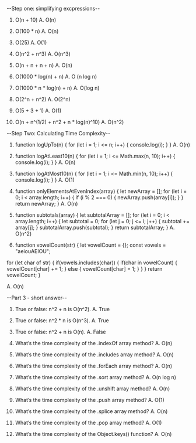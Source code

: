 --Step one: simplifying excpressions--
1. O(n + 10)
A. O(n)

2. O(100 * n)
A. O(n)

3. O(25)
A. O(1)

4. O(n^2 + n^3)
A. O(n^3)

5. O(n + n + n + n)
A. O(n)

6. O(1000 * log(n) + n)
A. O (n log n)

7. O(1000 * n * log(n) + n)
A. O(log n)

8. O(2^n + n^2)
A. O(2^n)

9. O(5 + 3 + 1)
A. O(1)

10. O(n + n^(1/2) + n^2 + n * log(n)^10)
A. O(n^2)

--Step Two: Calculating Time Complexity--

1. function logUpTo(n) {
  for (let i = 1; i <= n; i++) {
    console.log(i);
  }
}
A. O(n)

2. function logAtLeast10(n) {
  for (let i = 1; i <= Math.max(n, 10); i++) {
    console.log(i);
  }
}
A. O(n)

3. function logAtMost10(n) {
  for (let i = 1; i <= Math.min(n, 10); i++) {
    console.log(i);
  }
}
A. O(1)

4. function onlyElementsAtEvenIndex(array) {
  let newArray = [];
  for (let i = 0; i < array.length; i++) {
    if (i % 2 === 0) {
      newArray.push(array[i]);
    }
  }
  return newArray;
}
A. O(n)

5. function subtotals(array) {
  let subtotalArray = [];
  for (let i = 0; i < array.length; i++) {
    let subtotal = 0;
    for (let j = 0; j <= i; j++) {
      subtotal += array[j];
    }
    subtotalArray.push(subtotal);
  }
  return subtotalArray;
}
A. O(n^2)

6. function vowelCount(str) {
  let vowelCount = {};
  const vowels = "aeiouAEIOU";

  for (let char of str) {
    if(vowels.includes(char)) {
      if(char in vowelCount) {
        vowelCount[char] += 1;
      } else {
        vowelCount[char] = 1;
      }
    }
  }
  return vowelCount;
}

A. O(n)

--Part 3 - short answer--
1. True or false: n^2 + n is O(n^2).
A. True

2. True or false: n^2 * n is O(n^3).
A. True

3. True or false: n^2 + n is O(n).
A. False

4. What’s the time complexity of the .indexOf array method?
A. O(n)

5. What’s the time complexity of the .includes array method?
A. O(n)

6. What’s the time complexity of the .forEach array method?
A. O(n)

7. What’s the time complexity of the .sort array method?
A. O(n log n)

8. What’s the time complexity of the .unshift array method?
A. O(n)

9. What’s the time complexity of the .push array method?
A. O(1)

10. What’s the time complexity of the .splice array method?
A. O(n)

11. What’s the time complexity of the .pop array method?
A. O(1)

12. What’s the time complexity of the Object.keys() function?
A. O(n)